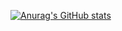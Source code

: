 [![Anurag's GitHub stats](https://github-readme-stats.vercel.app/api?username=HuyOnic&hide=prs,contribs&show_icon=true)](https://github.com/anuraghazra/github-readme-stats)

